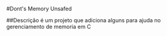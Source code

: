 #Dont's Memory Unsafed 

##Descrição 
é um projeto que adiciona alguns para ajuda no gerenciamento de memoria em C
